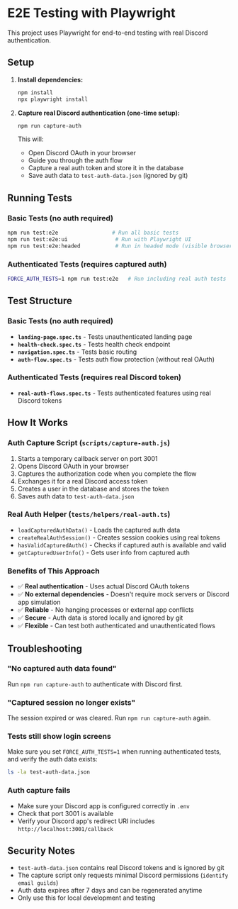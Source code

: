 # E2E Testing with Playwright

This project uses Playwright for end-to-end testing with real Discord authentication.

## Setup

1. **Install dependencies:**
   ```bash
   npm install
   npx playwright install
   ```

2. **Capture real Discord authentication (one-time setup):**
   ```bash
   npm run capture-auth
   ```
   
   This will:
   - Open Discord OAuth in your browser
   - Guide you through the auth flow
   - Capture a real auth token and store it in the database
   - Save auth data to `test-auth-data.json` (ignored by git)

## Running Tests

### Basic Tests (no auth required)
```bash
npm run test:e2e                 # Run all basic tests
npm run test:e2e:ui               # Run with Playwright UI
npm run test:e2e:headed           # Run in headed mode (visible browser)
```

### Authenticated Tests (requires captured auth)
```bash
FORCE_AUTH_TESTS=1 npm run test:e2e   # Run including real auth tests
```

## Test Structure

### Basic Tests (no auth required)
- **`landing-page.spec.ts`** - Tests unauthenticated landing page
- **`health-check.spec.ts`** - Tests health check endpoint  
- **`navigation.spec.ts`** - Tests basic routing
- **`auth-flow.spec.ts`** - Tests auth flow protection (without real OAuth)

### Authenticated Tests (requires real Discord token)
- **`real-auth-flows.spec.ts`** - Tests authenticated features using real Discord tokens

## How It Works

### Auth Capture Script (`scripts/capture-auth.js`)
1. Starts a temporary callback server on port 3001
2. Opens Discord OAuth in your browser
3. Captures the authorization code when you complete the flow
4. Exchanges it for a real Discord access token
5. Creates a user in the database and stores the token
6. Saves auth data to `test-auth-data.json`

### Real Auth Helper (`tests/helpers/real-auth.ts`)
- `loadCapturedAuthData()` - Loads the captured auth data
- `createRealAuthSession()` - Creates session cookies using real tokens
- `hasValidCapturedAuth()` - Checks if captured auth is available and valid
- `getCapturedUserInfo()` - Gets user info from captured auth

### Benefits of This Approach
- ✅ **Real authentication** - Uses actual Discord OAuth tokens
- ✅ **No external dependencies** - Doesn't require mock servers or Discord app simulation
- ✅ **Reliable** - No hanging processes or external app conflicts
- ✅ **Secure** - Auth data is stored locally and ignored by git
- ✅ **Flexible** - Can test both authenticated and unauthenticated flows

## Troubleshooting

### "No captured auth data found"
Run `npm run capture-auth` to authenticate with Discord first.

### "Captured session no longer exists"
The session expired or was cleared. Run `npm run capture-auth` again.

### Tests still show login screens
Make sure you set `FORCE_AUTH_TESTS=1` when running authenticated tests, and verify the auth data exists:
```bash
ls -la test-auth-data.json
```

### Auth capture fails
- Make sure your Discord app is configured correctly in `.env`
- Check that port 3001 is available
- Verify your Discord app's redirect URI includes `http://localhost:3001/callback`

## Security Notes

- `test-auth-data.json` contains real Discord tokens and is ignored by git
- The capture script only requests minimal Discord permissions (`identify email guilds`)
- Auth data expires after 7 days and can be regenerated anytime
- Only use this for local development and testing